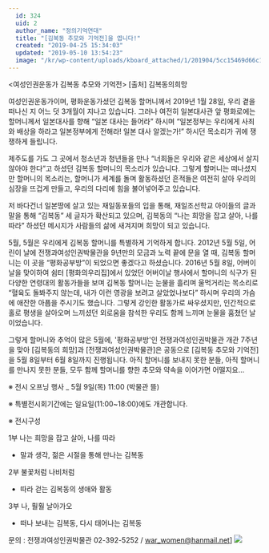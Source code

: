 ```yaml
---
  id: 324
  uid: 2
  author_name: "정의기억연대"
  title: "[김복동 추모와 기억전]을 엽니다!"
  created: "2019-04-25 15:34:03"
  updated: "2019-05-10 13:54:23"
  image: "/kr/wp-content/uploads/kboard_attached/1/201904/5cc15469d66c18603861.jpg"
---
```

<여성인권운동가 김복동 추모와 기억전> 
\[출처\] 김복동의희망

여성인권운동가이며, 평화운동가셨던 김복동 할머니께서 2019년 1월 28일, 우리 곁을 떠나신 지 어느 덧 3개월이 지나고 있습니다. 그러나 여전히 일본대사관 앞 평화로에는 할머니께서 일본대사를 향해 “일본 대사는 들어라” 하시며 “일본정부는 우리에게 사죄와 배상을 하라고 일본정부에게 전해라! 일본 대사 알겠는가!” 하시던 목소리가 귀에 쟁쟁하게 들립니다. 

제주도를 가도 그 곳에서 청소년과 청년들을 만나 “너희들은 우리와 같은 세상에서 살지 않아야 한다”고 하셨던 김복동 할머니의 목소리가 있습니다. 
그렇게 할머니는 떠나셨지만 할머니의 목소리는, 할머니가 세계를 돌며 활동하셨던 흔적들은 여전히 살아 우리의 심장을 뜨겁게 만들고, 우리의 다리에 힘을 불어넣어주고 있습니다. 
 
저 바다건너 일본땅에 살고 있는 재일동포들의 입을 통해, 재일조선학교 아이들의 글과 말을 통해 “김복동” 세 글자가 확산되고 있으며, 김복동의 “나는 희망을 잡고 살아, 나를 따라” 하셨던 메시지가 사람들의 삶에 새겨지며 희망이 되고 있습니다. 

5월, 5월은 우리에게 김복동 할머니를 특별하게 기억하게 합니다. 2012년 5월 5일, 어린이 날에 전쟁과여성인권박물관을 9년만의 모금과 노력 끝에 문을 열 때, 김복동 할머니는 이 곳을 “평화공부방”이 되었으면 좋겠다고 하셨습니다. 2016년 5월 8일, 어버이날을 맞이하여 쉼터 \[평화의우리집\]에서 있었던 어버이날 행사에서 할머니의 식구가 된 다양한 연령대의 활동가들을 보며 김복동 할머니는 눈물을 흘리며 울먹거리는 목소리로 “혈육도 돌봐주지 않는데, 내가 이런 영광을 보려고 살았었나보다” 하시며 우리의 가슴에 애잔한 아픔을 주시기도 했습니다. 그렇게 강인한 활동가로 싸우셨지만, 인간적으로 홀로 평생을 살아오며 느끼셨던 외로움을 참석한 우리도 함께 느끼며 눈물을 훔쳤던 날이었습니다. 

그렇게 할머니와 추억이 많은 5월에, '평화공부방'인 전쟁과여성인권박물관 개관 7주년을 맞아 \[김복동의 희망\]과 \[전쟁과여성인권박물관\]은 공동으로 \[김복동 추모와 기억전\]을 5월 8일부터 6월 8일까지 진행됩니다. 아직 할머니를 보내지 못한 분들, 아직 할머니를 만나지 못한 분들, 모두 함께 할머니를 향한 추모와 약속을 이어가면 어떨지요...

※ 전시 오프닝 행사 _ 5월 9일(목) 11:00 (박물관 뜰)

※ 특별전시회기간에는 일요일(11:00~18:00)에도 개관합니다.

​※ 전시구성 

1부 나는 희망을 잡고 살아, 나를 따라 

- 말과 생각, 젊은 시절을 통해 만나는 김복동 

2부 불꽃처럼 나비처럼 

- 따라 걷는 김복동의 생애와 활동 

3부 나, 훨훨 날아가오 

- 떠나 보내는 김복동, 다시 태어나는 김복동


문의 : 전쟁과여성인권박물관 02-392-5252 / war_women@hanmail.net\] ![](/kr/wp-content/uploads/kboard_attached/1/201904/5cc15469d66c18603861.jpg)